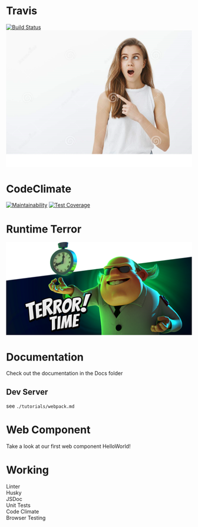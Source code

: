 # Travis
[![Build Status](https://travis-ci.com/ucsd-cse112/team9-webcomponent.svg?token=SYYH9pqzsbfveDCnEAbx&branch=dev)](https://travis-ci.com/ucsd-cse112/team9-webcomponent)
![](images/lol.png)

# CodeClimate
[![Maintainability](https://api.codeclimate.com/v1/badges/01d9ca099423c56d223d/maintainability)](https://codeclimate.com/repos/5cc220fa4a01b954d700d805/maintainability)
[![Test Coverage](https://api.codeclimate.com/v1/badges/01d9ca099423c56d223d/test_coverage)](https://codeclimate.com/repos/5cc220fa4a01b954d700d805/test_coverage)


# Runtime Terror
![](images/time_terror.png)

# Documentation
Check out the documentation in the Docs folder

## Dev Server
see `./tutorials/webpack.md`

# Web Component
Take a look at our first web component HelloWorld!

# Working

Linter  
Husky  
JSDoc  
Unit Tests  
Code Climate  
Browser Testing  
